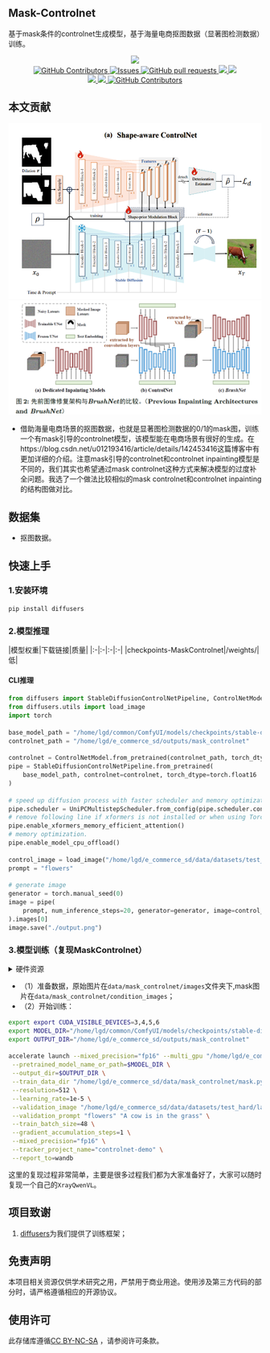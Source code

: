 ## Mask-Controlnet

基于mask条件的controlnet生成模型，基于海量电商抠图数据（显著图检测数据）训练。

 <p align="center">
      <a href='https://github.com/leeguandong/MaskControlnet'>
            <img src='https://img.shields.io/badge/Project-Page-Green'>
      </a>
      </br>
      <a href="https://github.com/leeguandong/MaskControlnet/graphs/contributors">
        <img alt="GitHub Contributors" src="https://img.shields.io/github/contributors/leeguandong/MaskControlnet" />
      </a>
      <a href="https://github.com/leeguandong/MaskControlnet/issues">
        <img alt="Issues" src="https://img.shields.io/github/issues/leeguandong/MaskControlnet?color=0088ff" />
      </a>
      <a href="https://github.com/leeguandong/MaskControlnet/pulls">
        <img alt="GitHub pull requests" src="https://img.shields.io/github/issues-pr/leeguandong/MaskControlnet?color=0088ff" />
      </a>
      <a href=href="https://github.com/leeguandong/MaskControlnet/stargazers">
        <img src="https://img.shields.io/github/stars/leeguandong/MaskControlnet?color=ccf">
      </a>
      <a href=href="https://github.com/leeguandong/MaskControlnet">
        <img src="https://img.shields.io/github/repo-size/leeguandong/MaskControlnet.svg?style=flat-square">
      </a>
      </br>
      <a href=href="https://github.com/leeguandong/MaskControlnet">
        <img src="https://visitor-badge.laobi.icu/badge?page_id=https://github.com/leeguandong/MaskControlnet">
      </a>
      <a href=href="https://github.com/leeguandong/MaskControlnet">
        <img src="https://img.shields.io/github/last-commit/leeguandong/MaskControlnet">
      </a>
      <a href="https://github.com/leeguandong/MaskControlnet/blob/main/LICENSE">
        <img alt="GitHub Contributors" src="https://img.shields.io/badge/License-CC%20BY--NC--SA%204.0-lightgrey.svg" />
      </a>
  </p>

## 本文贡献

![](./doc/mask_controlnet.png)
![](./doc/controlnet_inpainting.png)

- 借助海量电商场景的抠图数据，也就是显著图检测数据的0/1的mask图，训练一个有mask引导的controlnet模型，该模型能在电商场景有很好的生成。在https://blog.csdn.net/u012193416/article/details/142453416这篇博客中有更加详细的介绍。注意mask引导的controlnet和controlnet inpainting模型是不同的，我们其实也希望通过mask controlnet这种方式来解决模型的过度补全问题。我选了一个做法比较相似的mask controlnet和controlnet inpainting的结构图做对比。

## 数据集

- 抠图数据。


## 快速上手

### 1.安装环境
```bash
pip install diffusers
```
### 2.模型推理

|模型权重|下载链接|质量|
|:-|:-|:-|:-|
|checkpoints-MaskControlnet|/weights/|低|

#### CLI推理

```python
from diffusers import StableDiffusionControlNetPipeline, ControlNetModel, UniPCMultistepScheduler
from diffusers.utils import load_image
import torch

base_model_path = "/home/lgd/common/ComfyUI/models/checkpoints/stable-diffusion-v1.5-no-safetensor/"
controlnet_path = "/home/lgd/e_commerce_sd/outputs/mask_controlnet"

controlnet = ControlNetModel.from_pretrained(controlnet_path, torch_dtype=torch.float16)
pipe = StableDiffusionControlNetPipeline.from_pretrained(
    base_model_path, controlnet=controlnet, torch_dtype=torch.float16
)

# speed up diffusion process with faster scheduler and memory optimization
pipe.scheduler = UniPCMultistepScheduler.from_config(pipe.scheduler.config)
# remove following line if xformers is not installed or when using Torch 2.0.
pipe.enable_xformers_memory_efficient_attention()
# memory optimization.
pipe.enable_model_cpu_offload()

control_image = load_image("/home/lgd/e_commerce_sd/data/datasets/test_hard/label/R6095001_0070893361_000000011883854742.jpg")
prompt = "flowers"

# generate image
generator = torch.manual_seed(0)
image = pipe(
    prompt, num_inference_steps=20, generator=generator, image=control_image
).images[0]
image.save("./output.png")

```

### 3.模型训练（复现MaskControlnet）

<details>
  <summary>硬件资源</summary>
  <p>* 实验在A800 (4X, 80GB)上进行</p>
</details>

- （1）准备数据，原始图片在`data/mask_controlnet/images`文件夹下,mask图片在`data/mask_controlnet/condition_images`；
- （2）开始训练：

```bash
export export CUDA_VISIBLE_DEVICES=3,4,5,6
export MODEL_DIR="/home/lgd/common/ComfyUI/models/checkpoints/stable-diffusion-v1.5-no-safetensor/"
export OUTPUT_DIR="/home/lgd/e_commerce_sd/outputs/mask_controlnet"
 
accelerate launch --mixed_precision="fp16" --multi_gpu "/home/lgd/e_commerce_sd/tools/train/train_controlnet.py" \
 --pretrained_model_name_or_path=$MODEL_DIR \
 --output_dir=$OUTPUT_DIR \
 --train_data_dir "/home/lgd/e_commerce_sd/data/mask_controlnet/mask.py" \
 --resolution=512 \
 --learning_rate=1e-5 \
 --validation_image "/home/lgd/e_commerce_sd/data/datasets/test_hard/label/R2403010_0070185059_000000011713270255.jpg" "/home/lgd/e_commerce_sd/data/datasets/test_hard/label/R6095003_0070946670_000000011400706518.jpg" \
 --validation_prompt "flowers" "A cow is in the grass" \
 --train_batch_size=48 \
 --gradient_accumulation_steps=1 \
 --mixed_precision="fp16" \
 --tracker_project_name="controlnet-demo" \
 --report_to=wandb
```
这里的复现过程非常简单，主要是很多过程我们都为大家准备好了，大家可以随时复现一个自己的`XrayQwenVL`。


## 项目致谢

1. [diffusers](https://github.com/huggingface/diffusers)为我们提供了训练框架；

## 免责声明

本项目相关资源仅供学术研究之用，严禁用于商业用途。使用涉及第三方代码的部分时，请严格遵循相应的开源协议。

## 使用许可

此存储库遵循[CC BY-NC-SA](https://creativecommons.org/licenses/by-nc-sa/4.0/) ，请参阅许可条款。

